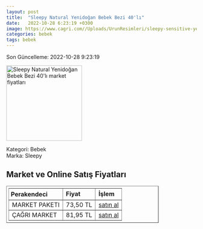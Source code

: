 ```yaml
---
layout: post
title:  "Sleepy Natural Yenidoğan Bebek Bezi 40'lı"
date:   2022-10-28 6:23:19 +0300
image: https://www.cagri.com//Uploads/UrunResimleri/sleepy-sensitive-yenidogan-bebek-bezi-40-01cb.jpg
categories: bebek
tags: bebek
---
```


Son Güncelleme: 2022-10-28 9:23:19

<img src="https://www.cagri.com//Uploads/UrunResimleri/sleepy-sensitive-yenidogan-bebek-bezi-40-01cb.jpg" width="200" alt="Sleepy Natural Yenidoğan Bebek Bezi 40'lı market fiyatları" />

Kategori: Bebek
<br />
Marka: Sleepy

<h2>Market ve Online Satış Fiyatları</h2>

<table border="1" style="padding: 5px;width:80%;">
  <tr>
    <td style="padding: 5px;"><strong>Perakendeci</strong></td>
    <td><strong>Fiyat</strong></td>
    <td><strong>İşlem</strong></td>
  </tr>
  <tr>
              <td title="Market Paketi">MARKET PAKETI</td>
              <td>73,50 TL</td>
              <td><a title="Market Paketi" target="_blank" href="https://www.marketpaketi.com.tr/sleepy-bebek-bezi-natural-1-yenidogan-jumbo-40-adet-p-544726">satın al</a></td>
            </tr><tr>
              <td title="Çağrı Market">ÇAĞRI MARKET</td>
              <td>81,95 TL</td>
              <td><a title="Çağrı Market" target="_blank" href="https://www.cagri.com/sleepy-sensitive-yenidogan-bebek-bezi-40li">satın al</a></td>
            </tr>
</table>
